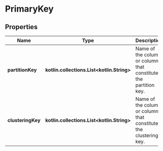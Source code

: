 
# PrimaryKey

## Properties
Name | Type | Description | Notes
------------ | ------------- | ------------- | -------------
**partitionKey** | **kotlin.collections.List&lt;kotlin.String&gt;** | Name of the column or columns that constitute the partition key. | 
**clusteringKey** | **kotlin.collections.List&lt;kotlin.String&gt;** | Name of the column or columns that constitute the clustering key. |  [optional]




